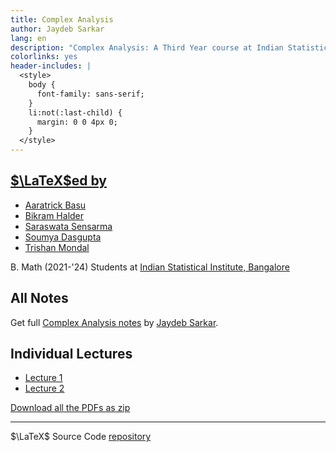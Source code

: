 ```yaml
---
title: Complex Analysis
author: Jaydeb Sarkar
lang: en
description: "Complex Analysis: A Third Year course at Indian Statistical Institute, Bangalore by Professor Jaydeb Sarkar"
colorlinks: yes
header-includes: |
  <style>
    body {
      font-family: sans-serif;
    }
    li:not(:last-child) {
      margin: 0 0 4px 0;
    }
  </style>
---
```


## [$\LaTeX$ed by](https://github.com/AWNathan1893/ComplexAnalysis_Notes/graphs/contributors)

- [Aaratrick Basu](https://github.com/AWNathan1893)
- [Bikram Halder](https://github.com/BikramHalder)
- [Saraswata Sensarma](https://github.com/SaraswataSensarma)
- [Soumya Dasgupta](https://github.com/OmegaSD18)
- [Trishan Mondal](https://github.com/Trishan8)

B. Math (2021-'24) Students at [Indian Statistical Institute, Bangalore](https://www.isibang.ac.in)

## All Notes

Get full [Complex Analysis notes](./pdfs/ComplexAnalysis_Notes.pdf) by [Jaydeb Sarkar](https://www.isibang.ac.in/~jay/).

## Individual Lectures

- [Lecture 1](./pdfs/lec-01.pdf)
- [Lecture 2](./pdfs/lec-02.pdf)

[Download all the PDFs as zip](./ComplexAnalysis_Notes_all_pdfs.zip)

---

$\LaTeX$ Source Code [repository](https://github.com/AWNathan1893/ComplexAnalysis_Notes)
